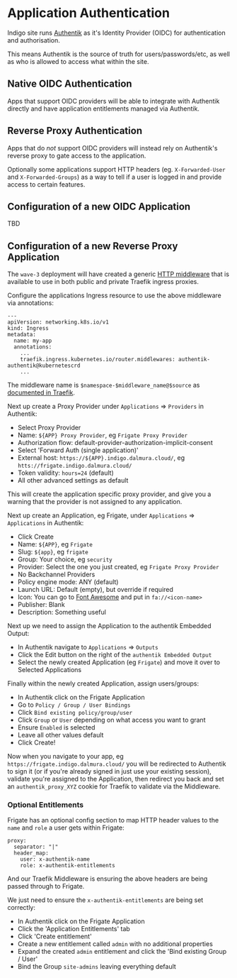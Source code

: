 # Application Authentication

Indigo site runs [Authentik](https://goauthentik.io/) as it's Identity Provider (OIDC) for authentication and authorisation.

This means Authentik is the source of truth for users/passwords/etc, as well as who is allowed to access what within the site.

## Native OIDC Authentication

Apps that support OIDC providers will be able to integrate with Authentik directly and have application entitlements managed via Authentik.

## Reverse Proxy Authentication

Apps that do *not* support OIDC providers will instead rely on Authentik's reverse proxy to gate access to the application.

Optionally some applications support HTTP headers (eg. `X-Forwarded-User` and `X-Forwarded-Groups`) as a way to tell if a user is logged in and provide access to certain features.

## Configuration of a new OIDC Application

TBD

## Configuration of a new Reverse Proxy Application

The `wave-3` deployment will have created a generic [HTTP middleware](https://traefik-private.indigo.dalmura.cloud/dashboard/#/http/middlewares/authentik-authentik@kubernetescrd) that is available to use in both public and private Traefik ingress proxies.

Configure the applications Ingress resource to use the above middleware via annotations:
```
---
apiVersion: networking.k8s.io/v1
kind: Ingress
metadata:
  name: my-app
  annotations:
    ...
    traefik.ingress.kubernetes.io/router.middlewares: authentik-authentik@kubernetescrd
    ...
```

The middleware name is `$namespace-$middleware_name@$source` as [documented in Traefik](https://doc.traefik.io/traefik/reference/install-configuration/providers/overview/#provider-namespace).

Next up create a Proxy Provider under `Applications` => `Providers` in Authentik:
* Select Proxy Provider
* Name: `${APP} Proxy Provider`, eg `Frigate Proxy Provider`
* Authorization flow: default-provider-authorization-implicit-consent
* Select 'Forward Auth (single application)'
* External host: `https://${APP}.indigo.dalmura.cloud/`, eg `htts://frigate.indigo.dalmura.cloud/`
* Token validity: `hours=24` (default)
* All other advanced settings as default

This will create the application specific proxy provider, and give you a warning that the provider is not assigned to any application.

Next up create an Application, eg Frigate, under `Applications` => `Applications` in Authentik:
* Click Create
* Name: `${APP}`, eg `Frigate`
* Slug: `${app}`, eg `frigate`
* Group: Your choice, eg `security`
* Provider: Select the one you just created, eg `Frigate Proxy Provider`
* No Backchannel Providers
* Policy engine mode: ANY (default)
* Launch URL: Default (empty), but override if required
* Icon: You can go to [Font Awesome](https://fontawesome.com/search) and put in `fa://<icon-name>`
* Publisher: Blank
* Description: Something useful

Next up we need to assign the Application to the authentik Embedded Output:
* In Authentik navigate to `Applications` => `Outputs`
* Click the Edit button on the right of the `authentik Embedded Output`
* Select the newly created Application (eg `Frigate`) and move it over to Selected Applications

Finally within the newly created Application, assign users/groups:
* In Authentik click on the Frigate Application
* Go to `Policy / Group / User Bindings`
* Click `Bind existing policy/group/user`
* Click `Group` or `User` depending on what access you want to grant
* Ensure `Enabled` is selected
* Leave all other values default
* Click Create!

Now when you navigate to your app, eg `https://frigate.indigo.dalmura.cloud/` you will be redirected to Authentik to sign it (or if you're already signed in just use your existing session), validate you're assigned to the Application, then redirect you back and set an `authentik_proxy_XYZ` cookie for Traefik to validate via the Middleware.

### Optional Entitlements

Frigate has an optional config section to map HTTP header values to the `name` and `role` a user gets within Frigate:
```
proxy:
  separator: "|"
  header_map:
    user: x-authentik-name
    role: x-authentik-entitlements
```

And our Traefik Middleware is ensuring the above headers are being passed through to Frigate.

We just need to ensure the `x-authentik-entitlements` are being set correctly:
* In Authentik click on the Frigate Application
* Click the 'Application Entitlements' tab
* Click 'Create entitlement'
* Create a new entitlement called `admin` with no additional properties
* Expand the created `admin` entitlement and click the 'Bind existing Group / User'
* Bind the Group `site-admins` leaving everything default
